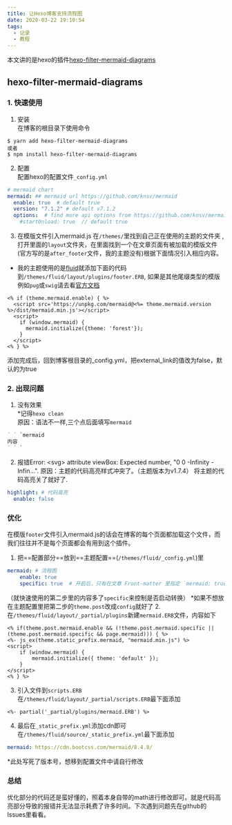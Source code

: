 ```yaml
---
title: 让Hexo博客支持流程图
date: 2020-03-22 19:10:54
tags: 
  - 记录
  - 教程
---
```


本文讲的是hexo的插件[hexo-filter-mermaid-diagrams](https://github.com/webappdevelp/hexo-filter-mermaid-diagrams)
## hexo-filter-mermaid-diagrams

### 1. 快速使用
1. 安装<br>
在博客的根目录下使用命令
```shell
$ yarn add hexo-filter-mermaid-diagrams
或者
$ npm install hexo-filter-mermaid-diagrams
```
2. 配置<br>
配置hexo的配置文件`_config.yml`

```yml
# mermaid chart
mermaid: ## mermaid url https://github.com/knsv/mermaid
  enable: true  # default true
  version: "7.1.2" # default v7.1.2
  options:  # find more api options from https://github.com/knsv/mermaid/blob/master/src/mermaidAPI.js
    #startOnload: true  // default true
```

3. 在模版文件引入mermaid.js
在`/themes/`里找到自己正在使用的主题的文件夹 ,打开里面的`layout`文件夹，在里面找到一个在文章页面有被加载的模版文件(官方写的是`after_footer`文件，我的主题没有)根据下面情况引入相应内容。

- 我的主题使用的是[fluid](https://github.com/fluid-dev/hexo-theme-fluid)就添加下面的代码到`/themes/fluid/layout/plugins/footer.ERB`, 如果是其他尾缀类型的模版例如`pug`或`swig`请去看[官方文档](https://github.com/webappdevelp/hexo-filter-mermaid-diagrams)<br>

```ERB
<% if (theme.mermaid.enable) { %>
  <script src='https://unpkg.com/mermaid@<%= theme.mermaid.version %>/dist/mermaid.min.js'></script>
  <script>
    if (window.mermaid) {
      mermaid.initialize({theme: 'forest'});
    }
  </script>
<% } %>
```

添加完成后，回到博客根目录的_config.yml，把external_link的值改为false，默认的为true

### 2. 出现问题
1. 没有效果<br>
*记得`hexo clean`<br>
原因：语法不一样,三个点后面填写`mermaid`

```markdown
` ` `mermaid
内容
` ` `
```

2. 报错Error: \<svg> attribute viewBox: Expected number, "0 0 -Infinity -Infin…".
原因：主题的代码高亮样式冲突了。（主题版本为v1.7.4）
将主题的代码高亮关了就好了.
```yml
highlight: # 代码高亮
  enable: false
```

### 优化
在模版`footer`文件引入mermaid.js的话会在博客的每个页面都加载这个文件，而我们往往并不是每个页面都会有用到这个插件。
1. 把==配置部分==放到==主题配置==(`/themes/fluid/_config.yml`)里<br>
```yml
mermaid: # 流程图
    enable: true
    specific: true  # 开启后，只有在文章 Front-matter 里指定 `mermaid: true` 才会在文章页启动公式转换，以便在页面不包含公式时提高加载速度
```
（就快速使用的第二步里的内容多了`specific`来控制是否启动转换）
*如果不想放在主题配置里把第二步的`theme.post`改成`config`就好了
2. 在`/themes/fluid/layout/_partial/plugins`新建`mermaid.ERB`文件，内容如下<br>
```ERB
<% if(theme.post.mermaid.enable && (!theme.post.mermaid.specific || (theme.post.mermaid.specific && page.mermaid))) { %>
<%- js_ex(theme.static_prefix.mermaid, "mermaid.min.js") %>
<script>
    if (window.mermaid) {
        mermaid.initialize({ theme: 'default' });
    }
</script>
<% } %>
```
3. 引入文件到`scripts.ERB`<br>
在`/themes/fluid/layout/_partial/scripts.ERB`最下面添加
```ERB
<%- partial('_partial/plugins/mermaid.ERB') %>
```
4. 最后在`_static_prefix.yml`添加cdn即可
在`/themes/fluid/source/_static_prefix.yml`最下面添加
```yml
mermaid: https://cdn.bootcss.com/mermaid/8.4.8/
```
*此处写死了版本号，想移到配置文件中请自行修改

### 总结
优化部分的代码还是蛮好懂的，照着本身自带的math进行修改即可。就是代码高亮部分导致的报错并无法显示耗费了许多时间。下次遇到问题先在github的Issues里看看。